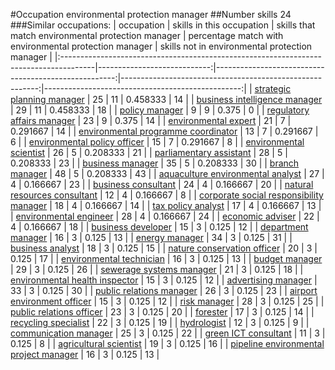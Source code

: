 #Occupation environmental protection manager
##Number skills 24
###Similar occupations:
| occupation                                                                            |   skills in this occupation |   skills that match environmental protection manager |   percentage match with environmental protection manager |   skills not in environmental protection manager |
|:--------------------------------------------------------------------------------------|----------------------------:|-----------------------------------------------------:|---------------------------------------------------------:|-------------------------------------------------:|
| [strategic planning manager](strategic_planning_manager.md)                           |                          25 |                                                   11 |                                                 0.458333 |                                               14 |
| [business intelligence manager](business_intelligence_manager.md)                     |                          29 |                                                   11 |                                                 0.458333 |                                               18 |
| [policy manager](policy_manager.md)                                                   |                           9 |                                                    9 |                                                 0.375    |                                                0 |
| [regulatory affairs manager](regulatory_affairs_manager.md)                           |                          23 |                                                    9 |                                                 0.375    |                                               14 |
| [environmental expert](environmental_expert.md)                                       |                          21 |                                                    7 |                                                 0.291667 |                                               14 |
| [environmental programme coordinator](environmental_programme_coordinator.md)         |                          13 |                                                    7 |                                                 0.291667 |                                                6 |
| [environmental policy officer](environmental_policy_officer.md)                       |                          15 |                                                    7 |                                                 0.291667 |                                                8 |
| [environmental scientist](environmental_scientist.md)                                 |                          26 |                                                    5 |                                                 0.208333 |                                               21 |
| [parliamentary assistant](parliamentary_assistant.md)                                 |                          28 |                                                    5 |                                                 0.208333 |                                               23 |
| [business manager](business_manager.md)                                               |                          35 |                                                    5 |                                                 0.208333 |                                               30 |
| [branch manager](branch_manager.md)                                                   |                          48 |                                                    5 |                                                 0.208333 |                                               43 |
| [aquaculture environmental analyst](aquaculture_environmental_analyst.md)             |                          27 |                                                    4 |                                                 0.166667 |                                               23 |
| [business consultant](business_consultant.md)                                         |                          24 |                                                    4 |                                                 0.166667 |                                               20 |
| [natural resources consultant](natural_resources_consultant.md)                       |                          12 |                                                    4 |                                                 0.166667 |                                                8 |
| [corporate social responsibility manager](corporate_social_responsibility_manager.md) |                          18 |                                                    4 |                                                 0.166667 |                                               14 |
| [tax policy analyst](tax_policy_analyst.md)                                           |                          17 |                                                    4 |                                                 0.166667 |                                               13 |
| [environmental engineer](environmental_engineer.md)                                   |                          28 |                                                    4 |                                                 0.166667 |                                               24 |
| [economic adviser](economic_adviser.md)                                               |                          22 |                                                    4 |                                                 0.166667 |                                               18 |
| [business developer](business_developer.md)                                           |                          15 |                                                    3 |                                                 0.125    |                                               12 |
| [department manager](department_manager.md)                                           |                          16 |                                                    3 |                                                 0.125    |                                               13 |
| [energy manager](energy_manager.md)                                                   |                          34 |                                                    3 |                                                 0.125    |                                               31 |
| [business analyst](business_analyst.md)                                               |                          18 |                                                    3 |                                                 0.125    |                                               15 |
| [nature conservation officer](nature_conservation_officer.md)                         |                          20 |                                                    3 |                                                 0.125    |                                               17 |
| [environmental technician](environmental_technician.md)                               |                          16 |                                                    3 |                                                 0.125    |                                               13 |
| [budget manager](budget_manager.md)                                                   |                          29 |                                                    3 |                                                 0.125    |                                               26 |
| [sewerage systems manager](sewerage_systems_manager.md)                               |                          21 |                                                    3 |                                                 0.125    |                                               18 |
| [environmental health inspector](environmental_health_inspector.md)                   |                          15 |                                                    3 |                                                 0.125    |                                               12 |
| [advertising manager](advertising_manager.md)                                         |                          33 |                                                    3 |                                                 0.125    |                                               30 |
| [public relations manager](public_relations_manager.md)                               |                          26 |                                                    3 |                                                 0.125    |                                               23 |
| [airport environment officer](airport_environment_officer.md)                         |                          15 |                                                    3 |                                                 0.125    |                                               12 |
| [risk manager](risk_manager.md)                                                       |                          28 |                                                    3 |                                                 0.125    |                                               25 |
| [public relations officer](public_relations_officer.md)                               |                          23 |                                                    3 |                                                 0.125    |                                               20 |
| [forester](forester.md)                                                               |                          17 |                                                    3 |                                                 0.125    |                                               14 |
| [recycling specialist](recycling_specialist.md)                                       |                          22 |                                                    3 |                                                 0.125    |                                               19 |
| [hydrologist](hydrologist.md)                                                         |                          12 |                                                    3 |                                                 0.125    |                                                9 |
| [communication manager](communication_manager.md)                                     |                          25 |                                                    3 |                                                 0.125    |                                               22 |
| [green ICT consultant](green_ICT_consultant.md)                                       |                          11 |                                                    3 |                                                 0.125    |                                                8 |
| [agricultural scientist](agricultural_scientist.md)                                   |                          19 |                                                    3 |                                                 0.125    |                                               16 |
| [pipeline environmental project manager](pipeline_environmental_project_manager.md)   |                          16 |                                                    3 |                                                 0.125    |                                               13 |
